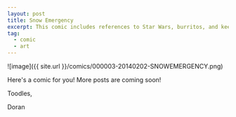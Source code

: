 ```yaml
---
layout: post
title: Snow Emergency
excerpt: This comic includes references to Star Wars, burritos, and keeping secrets from your roommates.
tag:
  - comic
  - art
---
```


![image]({{ site.url }}/comics/000003-20140202-SNOWEMERGENCY.png)

Here's a comic for you! More posts are coming soon!

Toodles,

Doran
